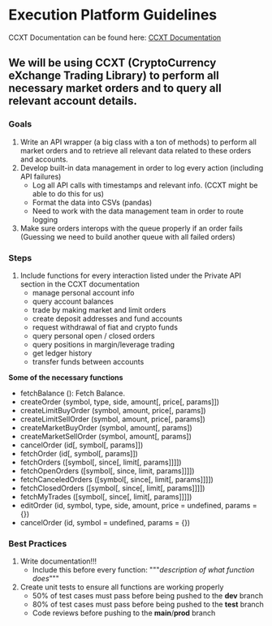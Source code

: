 # Execution Platform Guidelines
CCXT Documentation can be found here: [CCXT Documentation](https://docs.ccxt.com/en/latest/)
## We will be using CCXT (CryptoCurrency eXchange Trading Library) to perform all necessary market orders and to query all relevant account details.
### Goals
1. Write an API wrapper (a big class with a ton of methods) to perform all market orders and to retrieve all relevant data related to these orders and accounts.
2. Develop built-in data management in order to log every action (including API failures)
   * Log all API calls with timestamps and relevant info. (CCXT might be able to do this for us)
   * Format the data into CSVs (pandas)
   * Need to work with the data management team in order to route logging
4. Make sure orders interops with the queue properly if an order fails (Guessing we need to build another queue with all failed orders)

### Steps
1. Include functions for every interaction listed under the Private API section in the CCXT documentation 
    - manage personal account info
    - query account balances
    - trade by making market and limit orders
    - create deposit addresses and fund accounts
    - request withdrawal of fiat and crypto funds
    - query personal open / closed orders
    - query positions in margin/leverage trading
    - get ledger history
    - transfer funds between accounts
   
**Some of the necessary functions**
- fetchBalance (): Fetch Balance.
- createOrder (symbol, type, side, amount[, price[, params]])
- createLimitBuyOrder (symbol, amount, price[, params])
- createLimitSellOrder (symbol, amount, price[, params])
- createMarketBuyOrder (symbol, amount[, params])
- createMarketSellOrder (symbol, amount[, params])
- cancelOrder (id[, symbol[, params]])
- fetchOrder (id[, symbol[, params]])
- fetchOrders ([symbol[, since[, limit[, params]]]])
- fetchOpenOrders ([symbol[, since, limit, params]]]])
- fetchCanceledOrders ([symbol[, since[, limit[, params]]]])
- fetchClosedOrders ([symbol[, since[, limit[, params]]]])
- fetchMyTrades ([symbol[, since[, limit[, params]]]])
- editOrder (id, symbol, type, side, amount, price = undefined, params = {})
- cancelOrder (id, symbol = undefined, params = {})

### Best Practices
1. Write documentation!!!
    * Include this before every function: """*description of what function does*"""
2. Create unit tests to ensure all functions are working properly
    * 50% of test cases must pass before being pushed to the **dev** branch
    * 80% of test cases must pass before being pushed to the **test** branch
    * Code reviews before pushing to the **main**/**prod** branch
